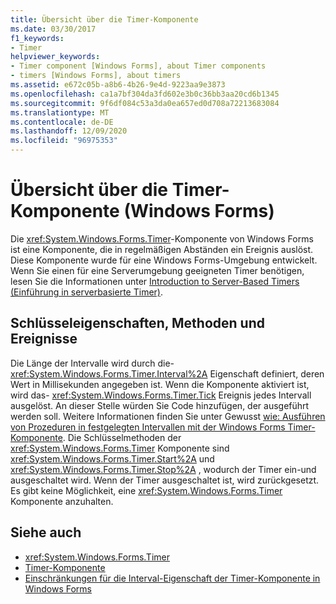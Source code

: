 ```yaml
---
title: Übersicht über die Timer-Komponente
ms.date: 03/30/2017
f1_keywords:
- Timer
helpviewer_keywords:
- Timer component [Windows Forms], about Timer components
- timers [Windows Forms], about timers
ms.assetid: e672c05b-a8b6-4b26-9e4d-9223aa9e3873
ms.openlocfilehash: ca1a7bf304da3fd602e3b0c36bb3aa20cd6b1345
ms.sourcegitcommit: 9f6df084c53a3da0ea657ed0d708a72213683084
ms.translationtype: MT
ms.contentlocale: de-DE
ms.lasthandoff: 12/09/2020
ms.locfileid: "96975353"
---
```

# <a name="timer-component-overview-windows-forms"></a>Übersicht über die Timer-Komponente (Windows Forms)

Die <xref:System.Windows.Forms.Timer>-Komponente von Windows Forms ist eine Komponente, die in regelmäßigen Abständen ein Ereignis auslöst. Diese Komponente wurde für eine Windows Forms-Umgebung entwickelt. Wenn Sie einen für eine Serverumgebung geeigneten Timer benötigen, lesen Sie die Informationen unter [Introduction to Server-Based Timers (Einführung in serverbasierte Timer)](/previous-versions/visualstudio/visual-studio-2008/tb9yt5e6(v=vs.90)).  
  
## <a name="key-properties-methods-and-events"></a>Schlüsseleigenschaften, Methoden und Ereignisse  

 Die Länge der Intervalle wird durch die- <xref:System.Windows.Forms.Timer.Interval%2A> Eigenschaft definiert, deren Wert in Millisekunden angegeben ist. Wenn die Komponente aktiviert ist, wird das- <xref:System.Windows.Forms.Timer.Tick> Ereignis jedes Intervall ausgelöst. An dieser Stelle würden Sie Code hinzufügen, der ausgeführt werden soll. Weitere Informationen finden Sie unter Gewusst [wie: Ausführen von Prozeduren in festgelegten Intervallen mit der Windows Forms Timer-Komponente](run-procedures-at-set-intervals-with-wf-timer-component.md). Die Schlüsselmethoden der <xref:System.Windows.Forms.Timer> Komponente sind <xref:System.Windows.Forms.Timer.Start%2A> und <xref:System.Windows.Forms.Timer.Stop%2A> , wodurch der Timer ein-und ausgeschaltet wird. Wenn der Timer ausgeschaltet ist, wird zurückgesetzt. Es gibt keine Möglichkeit, eine <xref:System.Windows.Forms.Timer> Komponente anzuhalten.  
  
## <a name="see-also"></a>Siehe auch

- <xref:System.Windows.Forms.Timer>
- [Timer-Komponente](timer-component-windows-forms.md)
- [Einschränkungen für die Interval-Eigenschaft der Timer-Komponente in Windows Forms](limitations-of-the-timer-component-interval-property.md)
